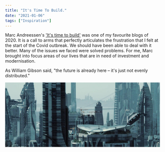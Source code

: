 ```yaml
---
title: "It's Time To Build."
date: "2021-01-06"
tags: ["Inspiration"]
---
```


Marc Andreessen's ['It's time to build'](https://youtu.be/Unzc731iCUY) was one of my favourite blogs of 2020. It is a call to arms that perfectly articulates the frustration that I felt at the start of the Covid outbreak. We should have been able to deal with it better. Many of the issues we faced were solved problems. For me, Marc brought into focus areas of our lives that are in need of investment and modernisation.

As William Gibson said, "the future is already here – it's just not evenly distributed."

![Star Trek San Fran](note_images/starTrekSanFran.jpg)
